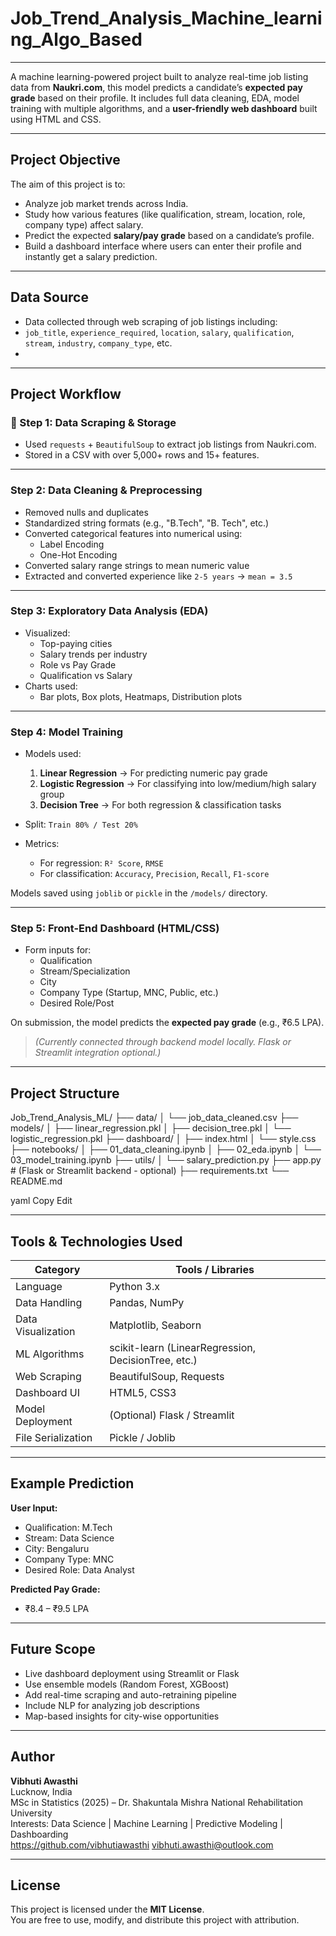 # Job_Trend_Analysis_Machine_learning_Algo_Based
---
A machine learning-powered project built to analyze real-time job listing data from **Naukri.com**, this model predicts a candidate’s **expected pay grade** based on their profile. It includes full data cleaning, EDA, model training with multiple algorithms, and a **user-friendly web dashboard** built using HTML and CSS.

---

## Project Objective

The aim of this project is to:
- Analyze job market trends across India.
- Study how various features (like qualification, stream, location, role, company type) affect salary.
- Predict the expected **salary/pay grade** based on a candidate’s profile.
- Build a dashboard interface where users can enter their profile and instantly get a salary prediction.

---

## Data Source

  - Data collected through web scraping of job listings including:
  - `job_title`, `experience_required`, `location`, `salary`, `qualification`, `stream`, `industry`, `company_type`, etc.
-

---

## Project Workflow

### 🧩 Step 1: Data Scraping & Storage
- Used `requests` + `BeautifulSoup` to extract job listings from Naukri.com.
- Stored in a CSV with over 5,000+ rows and 15+ features.

---

### Step 2: Data Cleaning & Preprocessing
- Removed nulls and duplicates
- Standardized string formats (e.g., "B.Tech", "B. Tech", etc.)
- Converted categorical features into numerical using:
  - Label Encoding
  - One-Hot Encoding
- Converted salary range strings to mean numeric value
- Extracted and converted experience like `2-5 years` → `mean = 3.5`

---

### Step 3: Exploratory Data Analysis (EDA)
- Visualized:
  - Top-paying cities
  - Salary trends per industry
  - Role vs Pay Grade
  - Qualification vs Salary
- Charts used:
  - Bar plots, Box plots, Heatmaps, Distribution plots

---

### Step 4: Model Training
- Models used:
  1. **Linear Regression** → For predicting numeric pay grade
  2. **Logistic Regression** → For classifying into low/medium/high salary group
  3. **Decision Tree** → For both regression & classification tasks

- Split: `Train 80% / Test 20%`
- Metrics:
  - For regression: `R² Score`, `RMSE`
  - For classification: `Accuracy`, `Precision`, `Recall`, `F1-score`

 Models saved using `joblib` or `pickle` in the `/models/` directory.

---

### Step 5: Front-End Dashboard (HTML/CSS)

- Form inputs for:
  - Qualification
  - Stream/Specialization
  - City
  - Company Type (Startup, MNC, Public, etc.)
  - Desired Role/Post

 On submission, the model predicts the **expected pay grade** (e.g., ₹6.5 LPA).

> *(Currently connected through backend model locally. Flask or Streamlit integration optional.)*

---

## Project Structure

Job_Trend_Analysis_ML/
├── data/
│ └── job_data_cleaned.csv
├── models/
│ ├── linear_regression.pkl
│ ├── decision_tree.pkl
│ └── logistic_regression.pkl
├── dashboard/
│ ├── index.html
│ └── style.css
├── notebooks/
│ ├── 01_data_cleaning.ipynb
│ ├── 02_eda.ipynb
│ └── 03_model_training.ipynb
├── utils/
│ └── salary_prediction.py
├── app.py # (Flask or Streamlit backend - optional)
├── requirements.txt
└── README.md

yaml
Copy
Edit

---

## Tools & Technologies Used

| Category               | Tools / Libraries                               |
|------------------------|--------------------------------------------------|
| Language               | Python 3.x                                       |
| Data Handling          | Pandas, NumPy                                    |
| Data Visualization     | Matplotlib, Seaborn                              |
| ML Algorithms          | scikit-learn (LinearRegression, DecisionTree, etc.) |
| Web Scraping           | BeautifulSoup, Requests                          |
| Dashboard UI           | HTML5, CSS3                                      |
| Model Deployment       | (Optional) Flask / Streamlit                     |
| File Serialization     | Pickle / Joblib                                  |

---

## Example Prediction

**User Input:**
- Qualification: M.Tech
- Stream: Data Science
- City: Bengaluru
- Company Type: MNC
- Desired Role: Data Analyst

**Predicted Pay Grade:**
-  ₹8.4 – ₹9.5 LPA

---

## Future Scope

- Live dashboard deployment using Streamlit or Flask
- Use ensemble models (Random Forest, XGBoost)
- Add real-time scraping and auto-retraining pipeline
- Include NLP for analyzing job descriptions
- Map-based insights for city-wise opportunities

---

## Author

**Vibhuti Awasthi**  
    Lucknow, India  
    MSc in Statistics (2025) – Dr. Shakuntala Mishra National Rehabilitation University  
    Interests: Data Science | Machine Learning | Predictive Modeling | Dashboarding  
https://github.com/vibhutiawasthi
vibhuti.awasthi@outlook.com 

---

## License

This project is licensed under the **MIT License**.  
You are free to use, modify, and distribute this project with attribution.

